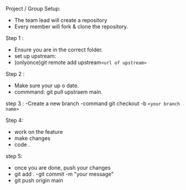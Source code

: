 Project / Group Setup:
- The team lead will create a repository
- Every member will fork & clone the repository.

Step 1 :
- Ensure you are in the correct folder.
- set up upstream:
- (onlyonce)git remote add upstream```<url of upstream>```

Step 2 :
- Make sure your up o date.
- commmand: git pull upstraem main.

step 3 :
-Create a new branch 
-command git checkout -b ```<your branch name>```

Step 4:
- work on the feature 
- make changes
- code .

step 5:
- once you are done, push your changes
- git add .
-git commit -m "your message"
- git push origin main 
